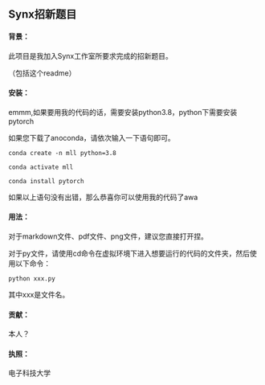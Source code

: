 ##  Synx招新题目

####  背景：

此项目是我加入Synx工作室所要求完成的招新题目。

（包括这个readme）

####  安装：

emmm,如果要用我的代码的话，需要安装python3.8，python下需要安装pytorch

如果您下载了anoconda，请依次输入一下语句即可。

```
conda create -n mll python=3.8
```

```
conda activate mll
```

```
conda install pytorch
```

如果以上语句没有出错，那么恭喜你可以使用我的代码了awa

####  用法：

对于markdown文件、pdf文件、png文件，建议您直接打开捏。

对于py文件，请使用cd命令在虚拟环境下进入想要运行的代码的文件夹，然后使用以下命令：

```
python xxx.py
```

其中xxx是文件名。

####  贡献：

本人？

####  执照：

电子科技大学

